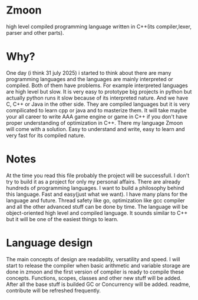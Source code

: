 # Zmoon
high level compiled programming language written in C++(its compiler,lexer, parser and other parts).

# Why? 
One day (i think 31 july 2025) i started to think about there are many programming languages and the languages are mainly interpreted or compiled. Both of them have problems.
For example interpreted languages are high level but slow. It is very easy to prototype big projects in python but actually python runs it slow because of its interpreted nature.
And we have C, C++ or Java in the other side. They are compiled languages but it is very compilicated to learn cpp or java and to masterize them. It will take maybe your all career 
to write AAA game engine or game in C++ if you don't have proper understanding of optimization in C++. There my language Zmoon will come with a solution. Easy to understand and write,
easy to learn and very fast for its compiled nature.

# Notes 
At the time you read this file probably the project will be successfull. I don't try to build it as a project for only my personal affairs. There are already hundreds of programming
languages. I want to build a philosophy behind this language. Fast and easy(just what we want). I have many plans for the language and future. Thread safety like go, optimization like 
gcc compiler and all the other advanced stuff can be done by time. The language will be object-oriented high level and compiled language. It sounds similar to C++ but it will be 
one of the easiest things to learn.

# Language design 
The main concepts of design are readability, versatility and speed. I will start to release the compiler when basic arithmetic and variable storage are done in zmoon and 
the first version of compiler is ready to compile these concepts. Functions, scopes, classes and other new stuff will be added. After all the base stuff is builded GC or Concurrency will be added. 
readme, contribute will be refreshed frequently.


